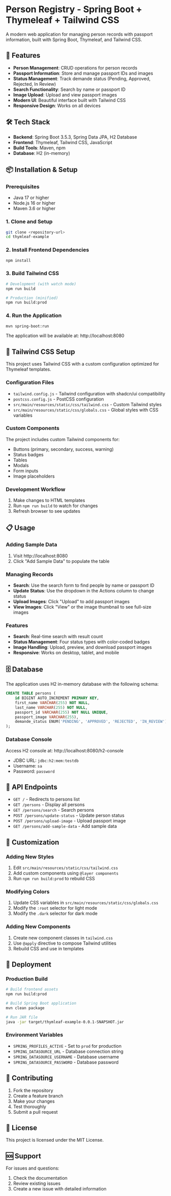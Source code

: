# Person Registry - Spring Boot + Thymeleaf + Tailwind CSS

A modern web application for managing person records with passport information, built with Spring Boot, Thymeleaf, and Tailwind CSS.

## 🚀 Features

- **Person Management**: CRUD operations for person records
- **Passport Information**: Store and manage passport IDs and images
- **Status Management**: Track demande status (Pending, Approved, Rejected, In Review)
- **Search Functionality**: Search by name or passport ID
- **Image Upload**: Upload and view passport images
- **Modern UI**: Beautiful interface built with Tailwind CSS
- **Responsive Design**: Works on all devices

## 🛠️ Tech Stack

- **Backend**: Spring Boot 3.5.3, Spring Data JPA, H2 Database
- **Frontend**: Thymeleaf, Tailwind CSS, JavaScript
- **Build Tools**: Maven, npm
- **Database**: H2 (in-memory)

## 📦 Installation & Setup

### Prerequisites
- Java 17 or higher
- Node.js 16 or higher
- Maven 3.6 or higher

### 1. Clone and Setup
```bash
git clone <repository-url>
cd thymleaf-example
```

### 2. Install Frontend Dependencies
```bash
npm install
```

### 3. Build Tailwind CSS
```bash
# Development (with watch mode)
npm run build

# Production (minified)
npm run build:prod
```

### 4. Run the Application
```bash
mvn spring-boot:run
```

The application will be available at: http://localhost:8080

## 🎨 Tailwind CSS Setup

This project uses Tailwind CSS with a custom configuration optimized for Thymeleaf templates.

### Configuration Files
- `tailwind.config.js` - Tailwind configuration with shadcn/ui compatibility
- `postcss.config.js` - PostCSS configuration
- `src/main/resources/static/css/tailwind.css` - Custom Tailwind styles
- `src/main/resources/static/css/globals.css` - Global styles with CSS variables

### Custom Components
The project includes custom Tailwind components for:
- Buttons (primary, secondary, success, warning)
- Status badges
- Tables
- Modals
- Form inputs
- Image placeholders

### Development Workflow
1. Make changes to HTML templates
2. Run `npm run build` to watch for changes
3. Refresh browser to see updates

## 📋 Usage

### Adding Sample Data
1. Visit http://localhost:8080
2. Click "Add Sample Data" to populate the table

### Managing Records
- **Search**: Use the search form to find people by name or passport ID
- **Update Status**: Use the dropdown in the Actions column to change status
- **Upload Images**: Click "Upload" to add passport images
- **View Images**: Click "View" or the image thumbnail to see full-size images

### Features
- **Search**: Real-time search with result count
- **Status Management**: Four status types with color-coded badges
- **Image Handling**: Upload, preview, and download passport images
- **Responsive**: Works on desktop, tablet, and mobile

## 🗄️ Database

The application uses H2 in-memory database with the following schema:

```sql
CREATE TABLE persons (
    id BIGINT AUTO_INCREMENT PRIMARY KEY,
    first_name VARCHAR(255) NOT NULL,
    last_name VARCHAR(255) NOT NULL,
    passport_id VARCHAR(255) NOT NULL UNIQUE,
    passport_image VARCHAR(255),
    demande_status ENUM('PENDING', 'APPROVED', 'REJECTED', 'IN_REVIEW') NOT NULL
);
```

### Database Console
Access H2 console at: http://localhost:8080/h2-console
- JDBC URL: `jdbc:h2:mem:testdb`
- Username: `sa`
- Password: `password`

## 🎯 API Endpoints

- `GET /` - Redirects to persons list
- `GET /persons` - Display all persons
- `GET /persons/search` - Search persons
- `POST /persons/update-status` - Update person status
- `POST /persons/upload-image` - Upload passport image
- `GET /persons/add-sample-data` - Add sample data

## 🎨 Customization

### Adding New Styles
1. Edit `src/main/resources/static/css/tailwind.css`
2. Add custom components using `@layer components`
3. Run `npm run build:prod` to rebuild CSS

### Modifying Colors
1. Update CSS variables in `src/main/resources/static/css/globals.css`
2. Modify the `:root` selector for light mode
3. Modify the `.dark` selector for dark mode

### Adding New Components
1. Create new component classes in `tailwind.css`
2. Use `@apply` directive to compose Tailwind utilities
3. Rebuild CSS and use in templates

## 🚀 Deployment

### Production Build
```bash
# Build frontend assets
npm run build:prod

# Build Spring Boot application
mvn clean package

# Run JAR file
java -jar target/thymleaf-example-0.0.1-SNAPSHOT.jar
```

### Environment Variables
- `SPRING_PROFILES_ACTIVE` - Set to `prod` for production
- `SPRING_DATASOURCE_URL` - Database connection string
- `SPRING_DATASOURCE_USERNAME` - Database username
- `SPRING_DATASOURCE_PASSWORD` - Database password

## 🤝 Contributing

1. Fork the repository
2. Create a feature branch
3. Make your changes
4. Test thoroughly
5. Submit a pull request

## 📄 License

This project is licensed under the MIT License.

## 🆘 Support

For issues and questions:
1. Check the documentation
2. Review existing issues
3. Create a new issue with detailed information 